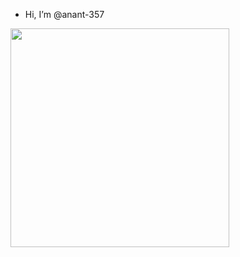 - Hi, I’m @anant-357

<img height=350 align="center" src="https://github-readme-stats.vercel.app/api/top-langs/?username=anant-357&hide=css,html,Jupyter%20Notebook,Vim%20Script&theme=transparent&show_icons=true">
